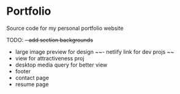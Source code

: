 # Portfolio
 Source code for my personal portfolio website

TODO:
~~- add section backgrounds~~
- large image preview for design
~~- netlify link for dev projs ~~
- view for attractiveness proj
- desktop media query for better view
- footer
- contact page
- resume page
